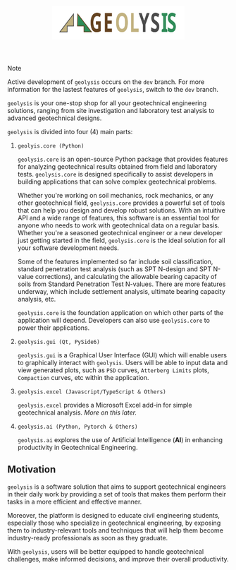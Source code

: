 <h1 style="text-align:center;">
<img src="./docs/source/_static/branding/geolysislogo.svg"
 alt="geolysislogo" width="300">
</h1><br>

> [!NOTE]
> Active development of `geolysis` occurs on the `dev` branch. For more
> information for the lastest features of `geolysis`, switch to the
> `dev` branch.

`geolysis` is your one-stop shop for all your geotechnical engineering
solutions, ranging from site investigation and laboratory test analysis
to advanced geotechnical designs.

`geolysis` is divided into four (4) main parts:

1. `geolyis.core (Python)`

   `geolysis.core` is an open-source Python package that provides features for
   analyzing geotechnical results obtained from field and laboratory tests.
   `geolysis.core` is designed specifically to assist developers in building
   applications that can solve complex geotechnical problems.

   Whether you're working on soil mechanics, rock mechanics, or any other
   geotechnical field, `geolysis.core` provides a powerful set of tools that can
   help you design and develop robust solutions. With an intuitive API and a
   wide range of features, this software is an essential tool for anyone who
   needs to work with geotechnical data on a regular basis. Whether you're a
   seasoned geotechnical engineer or a new developer just getting started in the
   field, `geolysis.core` is the ideal solution for all your software
   development needs.

   Some of the features implemented so far include soil classification, standard
   penetration test analysis (such as SPT N-design and SPT N-value corrections),
   and calculating the allowable bearing capacity of soils from Standard
   Penetration Test N-values. There are more features underway, which include
   settlement analysis, ultimate bearing capacity analysis, etc.

   `geolysis.core` is the foundation application on which other parts of the
   application will depend. Developers can also use `geolysis.core` to power
   their applications.

1. `geolysis.gui (Qt, PySide6)`

   `geolysis.gui` is a Graphical User Interface (GUI) which will enable users to
   graphically interact with `geolysis`. Users will be able to input data and
   view generated plots, such as `PSD` curves, `Atterberg Limits` plots,
   `Compaction` curves, etc within the application.

1. `geolysis.excel (Javascript/TypeScript & Others)`

   `geolysis.excel` provides a Microsoft Excel add-in for simple geotechnical
   analysis. _More on this later._

1. `geolysis.ai (Python, Pytorch & Others)`

   `geolysis.ai` explores the use of Artificial Intelligence (**AI**) in
   enhancing productivity in Geotechnical Engineering.

## Motivation

`geolysis` is a software solution that aims to support geotechnical engineers in
their daily work by providing a set of tools that makes them perform their tasks
in a more efficient and effective manner.

Moreover, the platform is designed to educate civil engineering students,
especially those who specialize in geotechnical engineering, by exposing them to
industry-relevant tools and techniques that will help them become industry-ready
professionals as soon as they graduate.

With `geolysis`, users will be better equipped to handle geotechnical
challenges, make informed decisions, and improve their overall productivity.

<!-- See the [Quick start section] of the docs for more examples. -->
